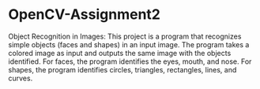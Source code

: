 ﻿# OpenCV-Assignment2
Object Recognition in Images: 
This project is a program that recognizes simple objects (faces and shapes) in an input image. The program takes a colored image as input and outputs the same image with the objects identified. For faces, the program identifies the eyes, mouth, and nose. For shapes, the program identifies circles, triangles, rectangles, lines, and curves.
